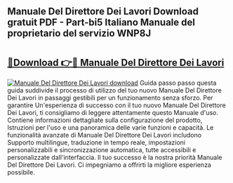 ## Manuale Del Direttore Dei Lavori Download gratuit PDF - Part-bi5 Italiano Manuale del proprietario del servizio WNP8J

# <h2><a href="http://dfejlfd.blite.top/?on=Manuale+Del+Direttore+Dei+Lavori">🔗Download 👉🔴 Manuale Del Direttore Dei Lavori</a></h2>

[![Manuale Del Direttore Dei Lavori download](https://i.imgur.com/lujVjoI.png)](http://dfejlfd.blite.top/?on=Manuale+Del+Direttore+Dei+Lavori)
Guida passo passo questa guida suddivide il processo di utilizzo del tuo nuovo Manuale Del Direttore Dei Lavori in passaggi gestibili per un funzionamento senza sforzo. Per garantire Un'esperienza di successo con il tuo nuovo Manuale Del Direttore Dei Lavori, ti consigliamo di leggere attentamente questo Manuale d'uso. Contiene informazioni dettagliate sulla configurazione del prodotto, Istruzioni per l'uso e una panoramica delle varie funzioni e capacità. Le funzionalità avanzate di Manuale Del Direttore Dei Lavori includono Supporto multilingue, traduzione in tempo reale, impostazioni personalizzabili e sincronizzazione automatica, tutte accessibili e personalizzate dall'interfaccia. Il tuo successo è la nostra priorità Manuale Del Direttore Dei Lavori. Ci impegniamo a offrirti la migliore esperienza possibile.
